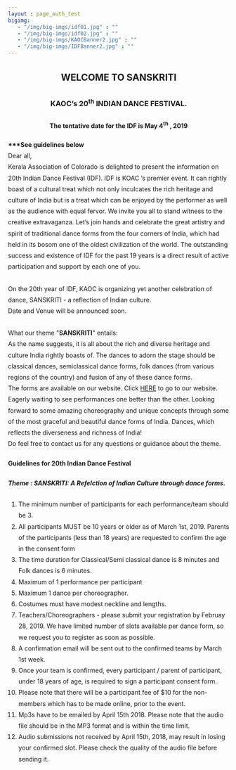 ```yaml
---
layout : page_auth_test
bigimg:
   - "/img/big-imgs/idf01.jpg" : ""
   - "/img/big-imgs/idf02.jpg" : ""
   - "/img/big-imgs/KAOCBanner2.jpg" : ""
   - "/img/big-imgs/IDFBanner2.jpg" : ""
---
```

<body style="font-serif;line-height:1.8">
	<div align="center"><h2>WELCOME TO SANSKRITI </h2>
		<h3>KAOC’s 20<sup>th</sup> INDIAN DANCE FESTIVAL. </h3>
		<h4>The tentative date for the IDF is May 4<sup>th</sup> , 2019 </h4></div>
<p>
	<b>***See guidelines below</b><br/>
 Dear all,<br/>
Kerala Association of Colorado is delighted to present the information on 20th Indian Dance Festival (IDF). IDF is KOAC ’s premier event. It can rightly boast of a cultural treat which not only inculcates the rich heritage and culture of India but is a treat which can be enjoyed by the performer as well as the audience with equal fervor. We invite you all to stand witness to the creative extravaganza. Let’s join hands and celebrate the great artistry and spirit of traditional dance forms from the four corners of India, which had held in its bosom one of the oldest civilization of the world. The outstanding success and existence of IDF for the past 19 years is a direct result of active participation and support by each one of you.<br/><br/>
On the 20th year of IDF, KAOC is organizing yet another celebration of dance, SANSKRITI - a reflection of Indian culture.<br/>Date and Venue will be announced soon.<br/><br/>
What our theme "<b>SANSKRITI</b>" entails:<br/>
As the name suggests, it is all about the rich and diverse heritage and culture  India rightly boasts of. The dances to adorn the stage should be classical dances, semiclassical dance forms, folk dances (from various regions of the country) and fusion of any of these dance forms.<br/>
The forms are available on our website. Click <a href="https://docs.google.com/forms/d/e/1FAIpQLSdqsYxBcYxB7NRks2pJAT_4lVjGrl9j200B194wHZCOr-sciQ/viewform">HERE</a> to go to our website.<br/>
Eagerly waiting to see performances one better than the other. Looking forward to some amazing choreography and unique concepts through some of the most graceful and beautiful dance forms of India. Dances, which reflects the diverseness and richness of India!<br/>
Do feel free to contact us for any questions or guidance about the theme.	
</p>
	<h4> Guidelines for 20th Indian Dance Festival</h4>
	<h5>Theme : SANSKRITI: A Refelction of Indian Culture through dance forms.</h5>
<ol>	
<li>The minimum number of participants for each performance/team should be 3.
</li><li>All participants MUST be 10 years or older as of March 1st, 2019. Parents of the participants (less than 18 years) are requested to confirm the age in the consent form
</li><li>The time duration for Classical/Semi classical dance is 8 minutes and Folk dances is 6 minutes.
</li><li>Maximum of 1 performance per participant
</li><li>Maximum 1 dance per choreographer.
</li><li>Costumes must have modest neckline and lengths.
</li><li>Teachers/Choreographers - please submit your registration by Februay 28, 2019. We have limited number of slots available per dance form, so we request you to register as soon as possible. 
</li><li>A confirmation email will be sent out to the confirmed teams by March 1st week. 
</li><li>Once your team is confirmed, every participant / parent of participant, under 18 years of age, is required to sign a participant consent form.
</li><li>Please note that there will be a participant fee of $10 for the non-members which has to be made online, prior to the event.
</li><li>Mp3s have to be emailed by April 15th 2018. Please note that the audio file should be in the MP3 format and is within the time limit.
</li><li>Audio submissions not received by April 15th, 2018, may result in losing your confirmed slot. Please check the quality of the audio file before sending it.	
	</li></ol>
</body>
